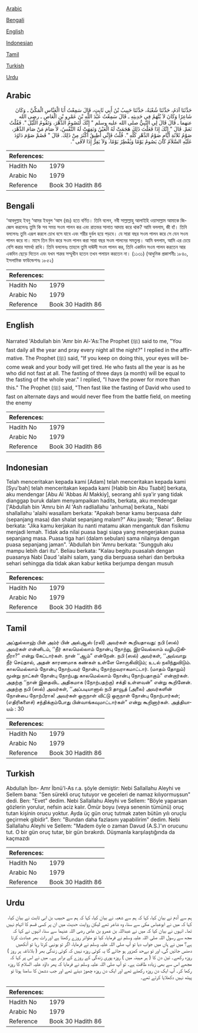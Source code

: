 [Arabic](#arabic)

[Bengali](#bengali)

[English](#english)

[Indonesian](#indonesian)

[Tamil](#tamil)

[Turkish](#turkish)

[Urdu](#urdu)

## Arabic


<div dir="rtl" lang="ar" style={{fontSize:'larger',backgroundColor:'#f8f9fa',padding:20}}>
حَدَّثَنَا آدَمُ، حَدَّثَنَا شُعْبَةُ، حَدَّثَنَا حَبِيبُ بْنُ أَبِي ثَابِتٍ، قَالَ سَمِعْتُ أَبَا الْعَبَّاسِ الْمَكِّيَّ ـ وَكَانَ شَاعِرًا وَكَانَ لاَ يُتَّهَمُ فِي حَدِيثِهِ ـ قَالَ سَمِعْتُ عَبْدَ اللَّهِ بْنَ عَمْرِو بْنِ الْعَاصِ ـ رضى الله عنهما ـ قَالَ قَالَ لِي النَّبِيُّ صلى الله عليه وسلم ‏"‏ إِنَّكَ لَتَصُومُ الدَّهْرَ، وَتَقُومُ اللَّيْلَ ‏"‏‏.‏ فَقُلْتُ نَعَمْ‏.‏ قَالَ ‏"‏ إِنَّكَ إِذَا فَعَلْتَ ذَلِكَ هَجَمَتْ لَهُ الْعَيْنُ وَنَفِهَتْ لَهُ النَّفْسُ، لاَ صَامَ مَنْ صَامَ الدَّهْرَ، صَوْمُ ثَلاَثَةِ أَيَّامٍ صَوْمُ الدَّهْرِ كُلِّهِ ‏"‏‏.‏ قُلْتُ فَإِنِّي أُطِيقُ أَكْثَرَ مِنْ ذَلِكَ‏.‏ قَالَ ‏"‏ فَصُمْ صَوْمَ دَاوُدَ عَلَيْهِ السَّلاَمُ كَانَ يَصُومُ يَوْمًا وَيُفْطِرُ يَوْمًا، وَلاَ يَفِرُّ إِذَا لاَقَى ‏"‏‏.‏
</div>
<div style={{backgroundColor:'#f8f9fa',padding:20, marginBottom: 10}}><table> <thead> <tr> <th>References:</th> <th></th> </tr> </thead> <tbody><tr><td>Hadith No</td><td>1979</td></tr><tr><td>Arabic No</td><td>1979</td></tr><tr><td>Reference</td><td>Book 30 Hadith 86</td></tr></tbody></table></div>

## Bengali


<div dir="ltr" lang="bn" style={{fontSize:'larger',backgroundColor:'#f8f9fa',padding:20}}>
‘আবদুল্লাহ ইবনু ‘আমর ইবনুল ‘আস (রাঃ) হতে বর্ণিত। তিনি বলেন, নবী সাল্লাল্লাহু আলাইহি ওয়াসাল্লাম আমাকে জিজ্ঞেস করলেনঃ তুমি কি সব সময় সওম পালন কর এবং রাতভর সালাত আদায় করে থাক? আমি বললাম, জী হাঁ। তিনি বললেনঃ তুমি এরূপ করলে চোখ বসে যাবে এবং শরীর দুর্বল হয়ে পড়বে। যে সারা বছর সওম পালন করে সে যেন সওম পালন করে না। মাসে তিন দিন করে সওম পালন করা সারা বছর সওম পালনের সমতুল্য। আমি বললাম, আমি এর চেয়ে বেশি করার সামর্থ্য রাখি। তিনি বললেনঃ তাহলে তুমি দাঊদী সওম পালন কর, তিনি একদিন সওম পালন করতেন আর একদিন ছেড়ে দিতেন এবং যখন শত্রুর সম্মুখীন হতেন তখন পলায়ন করতেন না। (১১৩১) (আধুনিক প্রকাশনীঃ ১৮৪০, ইসলামিক ফাউন্ডেশনঃ ১৮৫২)
</div>
<div style={{backgroundColor:'#f8f9fa',padding:20, marginBottom: 10}}><table> <thead> <tr> <th>References:</th> <th></th> </tr> </thead> <tbody><tr><td>Hadith No</td><td>1979</td></tr><tr><td>Arabic No</td><td>1979</td></tr><tr><td>Reference</td><td>Book 30 Hadith 86</td></tr></tbody></table></div>

## English


<div dir="ltr" lang="en" style={{fontSize:'larger',backgroundColor:'#f8f9fa',padding:20}}>
Narrated 'Abdullah bin 'Amr bin Al-'As:The Prophet (ﷺ) said to me, "You fast daily all the year and pray every night all the night?" I replied in the affirmative. The Prophet (ﷺ) said, "If you keep on doing this, your eyes will become weak and your body will get tired. He who fasts all the year is as he who did not fast at all. The fasting of three days (a month) will be equal to the fasting of the whole year." I replied, "I have the power for more than this." The Prophet (ﷺ) said, "Then fast like the fasting of David who used to fast on alternate days and would never flee from the battle field, on meeting the enemy
</div>
<div style={{backgroundColor:'#f8f9fa',padding:20, marginBottom: 10}}><table> <thead> <tr> <th>References:</th> <th></th> </tr> </thead> <tbody><tr><td>Hadith No</td><td>1979</td></tr><tr><td>Arabic No</td><td>1979</td></tr><tr><td>Reference</td><td>Book 30 Hadith 86</td></tr></tbody></table></div>

## Indonesian


<div dir="ltr" lang="id" style={{fontSize:'larger',backgroundColor:'#f8f9fa',padding:20}}>
Telah menceritakan kepada kami [Adam] telah menceritakan kepada kami [Syu'bah] telah menceritakan kepada kami [Habib bin Abu Tsabit] berkata, aku mendengar [Abu Al 'Abbas Al Makkiy], seorang ahli sya'ir yang tidak dianggap buruk dalam menyampaikan hadits, berkata, aku mendengar ['Abdullah bin 'Amru bin Al 'Ash radliallahu 'anhuma] berkata,, Nabi shallallahu 'alaihi wasallam berkata: "Apakah benar kamu berpuasa dahr (sepanjang masa) dan shalat sepanjang malam?" Aku jawab; "Benar". Beliau berkata: "Jika kamu kerjakan itu nanti matamu akan mengantuk dan fisikmu menjadi lemah. Tidak ada nilai puasa bagi siapa yang mengerjakan puasa sepanjang masa. Puasa tiga hari (dalam sebulan) sama nilainya dengan puasa sepanjang jaman". 'Abdullah bin 'Amru berkata: "Sungguh aku mampu lebih dari itu". Beliau berkata: "Kalau begitu puasalah dengan puasanya Nabi Daud 'alaihi salam, yang dia berpuasa sehari dan berbuka sehari sehingga dia tidak akan kabur ketika berjumpa dengan musuh
</div>
<div style={{backgroundColor:'#f8f9fa',padding:20, marginBottom: 10}}><table> <thead> <tr> <th>References:</th> <th></th> </tr> </thead> <tbody><tr><td>Hadith No</td><td>1979</td></tr><tr><td>Arabic No</td><td>1979</td></tr><tr><td>Reference</td><td>Book 30 Hadith 86</td></tr></tbody></table></div>

## Tamil


<div dir="ltr" lang="ta" style={{fontSize:'larger',backgroundColor:'#f8f9fa',padding:20}}>
அப்துல்லாஹ் பின் அம்ர் பின் அல்ஆஸ் (ரலி) அவர்கள் கூறியதாவது: நபி (ஸல்) அவர்கள் என்னிடம், ‘‘நீர் காலமெல்லாம் நோன்பு நோற்று, இரவெல்லாம் வழிபடுகிறீரா?” என்று கேட்டார்கள். நான் ‘‘ஆம்” என்றேன். நபி (ஸல்) அவர்கள், ‘‘அவ்வாறு நீர் செய்தால், அதன் காரணமாக கண்கள் உள்ளே சொருகிவிடும்; உடல் நலிந்துவிடும். காலமெல்லாம் நோன்பு நோற்பவர் நோன்பு நோற்றவராகமாட்டார். (மாதம் தோறும்) மூன்று நாட்கள் நோன்பு நோற்பது காலமெல்லாம் நோன்பு நோற்பதாகும்” என்றார்கள். அதற்கு ‘‘நான் இதைவிட அதிகமாக (நோற்பதற்கு) சக்தி உள்ளவன்” என்று கூறினேன். அதற்கு நபி (ஸல்) அவர்கள், ‘‘அப்படியானால் நபி தாவூத் (அலை) அவர்களின் நோன்பை நோற்பீராக! அவர்கள் ஒருநாள் விட்டு ஒருநாள் நோன்பு நோற்பார்கள்; (எதிரிகளைச்) சந்திக்கும்போது பின்வாங்கவுமாட்டார்கள்” என்று கூறினார்கள். அத்தியாயம் : 30
</div>
<div style={{backgroundColor:'#f8f9fa',padding:20, marginBottom: 10}}><table> <thead> <tr> <th>References:</th> <th></th> </tr> </thead> <tbody><tr><td>Hadith No</td><td>1979</td></tr><tr><td>Arabic No</td><td>1979</td></tr><tr><td>Reference</td><td>Book 30 Hadith 86</td></tr></tbody></table></div>

## Turkish


<div dir="ltr" lang="tr" style={{fontSize:'larger',backgroundColor:'#f8f9fa',padding:20}}>
Abdullah İbn- Amr İbnü'l-As r.a. şöyle demiştir: Nebi Sallallahu Aleyhi ve Sellem bana: "Sen sürekli oruç tutuyor ve geceleri de namaz kılıyormuşsun" dedi. Ben: "Evet" dedim. Nebi Sallallahu Aleyhi ve Sellem: "Böyle yaparsan gözlerin yorulur, nefsin aciz kalır. Ömür boyu (veya senenin tümünü) oruç tutan kişinin orucu yoktur. Ayda üç gün oruç tutmak zaten bütün yılı oruçlu geçirmek gibidir". Ben: "Bundan daha fazlasını yapabilirim" dedim. Nebi Sallallahu Aleyhi ve Sellem: "Madem öyle o zaman Davud (A.S.)'ın orucunu tut. O bir gün oruç tutar, bir gün bırakırdı. Düşmanla karşılaştığında da kaçmazdı
</div>
<div style={{backgroundColor:'#f8f9fa',padding:20, marginBottom: 10}}><table> <thead> <tr> <th>References:</th> <th></th> </tr> </thead> <tbody><tr><td>Hadith No</td><td>1979</td></tr><tr><td>Arabic No</td><td>1979</td></tr><tr><td>Reference</td><td>Book 30 Hadith 86</td></tr></tbody></table></div>

## Urdu


<div dir="rtl" lang="ur" style={{fontSize:'larger',backgroundColor:'#f8f9fa',padding:20}}>
ہم سے آدم نے بیان کیا، کہا کہ ہم سے شعبہ نے بیان کیا، کہا کہ ہم سے حبیب بن ابی ثابت نے بیان کیا، کہا کہ میں نے ابوعباس مکی سے سنا، وہ شاعر تھے لیکن روایت حدیث میں ان پر کسی قسم کا اتہام نہیں تھا۔ انہوں نے بیان کیا کہ میں نے عبداللہ بن عمرو بن عاص رضی اللہ عنہما سے سنا، انہوں نے کہا کہ مجھ سے رسول اللہ صلی اللہ علیہ وسلم نے فرمایا، کیا تو متواتر روزے رکھتا ہے اور رات بھر عبادت کرتا ہے؟ میں نے ہاں میں جواب دیا تو آپ صلی اللہ علیہ وسلم نے فرمایا، اگر تو یونہی کرتا رہا تو آنکھیں دھنس جائیں گی، اور تو بےحد کمزور ہو جائے گا یہ کوئی روزہ نہیں کہ کوئی زندگی بھر ( بلاناغہ ہر روز ) روزہ رکھے۔ تین دن کا ( ہر مہینہ میں ) روزہ پوری زندگی کے روزے کے برابر ہے۔ میں نے اس پر کہا کہ مجھے اس سے بھی زیادہ طاقت ہے۔ تو آپ صلی اللہ علیہ وسلم نے فرمایا کہ پھر داؤد علیہ السلام کا روزہ رکھا کر۔ آپ ایک دن روزہ رکھتے تھے اور ایک دن روزہ چھوڑ دیتے تھے اور جب دشمن کا سامنا ہوتا تو پیٹھ نہیں دکھلایا کرتے تھے۔
</div>
<div style={{backgroundColor:'#f8f9fa',padding:20, marginBottom: 10}}><table> <thead> <tr> <th>References:</th> <th></th> </tr> </thead> <tbody><tr><td>Hadith No</td><td>1979</td></tr><tr><td>Arabic No</td><td>1979</td></tr><tr><td>Reference</td><td>Book 30 Hadith 86</td></tr></tbody></table></div>